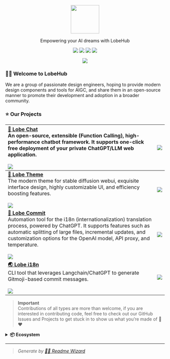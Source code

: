 <a name="readme-top"></a>

<div align="center">

<picture>
  <source media="(prefers-color-scheme: dark)" srcset="https://registry.npmmirror.com/@lobehub/assets-logo/1.2.0/files/assets/logo-combine.webp">
  <img height="90" src="https://registry.npmmirror.com/@lobehub/assets-logo/1.2.0/files/assets/logo-combine-dark.webp">
</picture>

Empowering your AI dreams with LobeHub

[![][vercel-shield]][vercel-link]
[![][discord-shield]][discord-link]
[![][github-star]][github-link]
[![][social-x-shield]][social-x-link]

![](https://raw.githubusercontent.com/andreasbm/readme/master/assets/lines/rainbow.png)

</div>

### 👋🏻 Welcome to LobeHub

We are a group of passionate design engineers, hoping to provide modern design components and tools for AIGC, and share them in an open-source manner to promote their development and adoption in a broader community.

### ⭐️ Our Projects

| [**🤖 Lobe Chat**][lobe-chat-github]<br/>An open-source, extensible (Function Calling), high-performance chatbot framework. It supports one-click free deployment of your private ChatGPT/LLM web application.<br/><br/>[![][lobe-chat-shield]][lobe-chat-github]                                                                                               | [![][lobe-chat-cover]][lobe-chat-github]     |
| :-------------------------------------------------------------------------------------------------------------------------------------------------------------------------------------------------------------------------------------------------------------------------------------------------------------------------------------------------------------- | :------------------------------------------- |
| [**🤯 Lobe Theme**][lobe-theme-github]<br/>The modern theme for stable diffusion webui, exquisite interface design, highly customizable UI, and efficiency boosting features.<br/><br/>[![][lobe-theme-shield]][lobe-theme-github]                                                                                                                              | [![][lobe-theme-cover]][lobe-theme-github]   |
| [**💌 Lobe Commit**][lobe-commit-github]<br/>Automation tool for the i18n (internationalization) translation process, powered by ChatGPT. It supports features such as automatic splitting of large files, incremental updates, and customization options for the OpenAI model, API proxy, and temperature.<br/><br/>[![][lobe-commit-shield]][lobe-commit-npm] | [![][lobe-commit-cover]][lobe-commit-github] |
| [**🌏 Lobe i18n**][lobe-i18n-github]<br/>CLI tool that leverages Langchain/ChatGPT to generate Gitmoji-based commit messages.<br/><br/>[![][lobe-i18n-shield]][lobe-i18n-npm]                                                                                                                                                                                   | [![][lobe-i18n-cover]][lobe-i18n-github]     |

> **Important**\
> Contributions of all types are more than welcome, if you are interested in contributing code, feel free to check out our GitHub Issues and Projects to get stuck in to show us what you’re made of 🤝❤️

<details>
<summary><b>📦 Ecosystem</b></summary>
<br/>

| NAME                                 | REPO                                           | NPM                                       | DATE                 |
| ------------------------------------ | ---------------------------------------------- | ----------------------------------------- | -------------------- |
| [@lobehub/ui][lobe-ui-link]          | [lobehub/lobe-ui][lobe-ui-github]              | [![][lobe-ui-shield]][lobe-ui-link]       | ![][lobe-ui-date]    |
| [@lobehub/cli-ui][lobe-cliui-link]   | [lobehub/cli-ui][lobe-cliui-github]            | [![][lobe-cliui-shield]][lobe-cliui-link] | ![][lobe-cliui-date] |
| [@lobehub/lint][lobe-lint-link]      | [lobehub/lobe-lint][lobe-lint-github]          | [![][lobe-lint-shield]][lobe-lint-link]   | ![][lobe-lint-date]  |
| [dumi-theme-lobehub][lobe-dumi-link] | [lobehub/dumi-theme-lobehub][lobe-dumi-github] | [![][lobe-dumi-shield]][lobe-dumi-link]   | ![][lobe-dumi-date]  |

</details>

---

> _Generate by [🧙‍♂️ Readme Wizard](https://github.com/lobehub/lobe-readme-wizard "Generate lobe style product README by MAGIC")_

<!-- LINK GROUP -->

[discord-link]: https://discord.gg/AYFPHvv2jT
[discord-shield]: https://img.shields.io/discord/1127171173982154893?color=5865F2&label=discord&labelColor=black&logo=discord&logoColor=white&style=flat-square
[github-link]: https://github.com/lobehub
[github-star]: https://img.shields.io/github/stars/lobehub?color=ffcb47&labelColor=black&style=flat-square&logo=github
[lobe-chat-cover]: https://gw.alipayobjects.com/zos/kitchen/sLO%24gbrQtp/lobe-chat.webp
[lobe-chat-github]: https://github.com/lobehub/lobe-chat
[lobe-chat-shield]: https://img.shields.io/github/stars/lobehub/lobe-chat?color=ffcb47&labelColor=black&style=flat-square&logo=github
[lobe-cliui-date]: https://img.shields.io/github/release-date/lobehub/lobe-commit?labelColor=black&style=flat-square
[lobe-cliui-github]: https://github.com/lobehub/lobe-cli-toolbox/tree/master/packages/lobei-ui
[lobe-cliui-link]: https://www.npmjs.com/package/@lobehub/cli-ui
[lobe-cliui-shield]: https://img.shields.io/npm/v/@lobehub/cli-ui?color=369eff&labelColor=black&logo=npm&logoColor=white&style=flat-square
[lobe-commit-cover]: https://gw.alipayobjects.com/zos/kitchen/3%26ByxtP39X/preview.webp
[lobe-commit-github]: https://github.com/lobehub/lobe-cli-toolbox/tree/master/packages/lobe-commit
[lobe-commit-npm]: https://www.npmjs.com/package/@lobehub/commit-cli
[lobe-commit-shield]: https://img.shields.io/npm/dt/@lobehub/commit-cli?color=8ae8ff&labelColor=black&logo=npm&logoColor=white&style=flat-square
[lobe-dumi-date]: https://img.shields.io/github/release-date/lobehub/dumi-theme-lobehub?labelColor=black&style=flat-square
[lobe-dumi-github]: https://github.com/lobehub/dumi-theme-lobehu
[lobe-dumi-link]: https://www.npmjs.com/package/dumi-theme-lobehub
[lobe-dumi-shield]: https://img.shields.io/npm/v/dumi-theme-lobehub?color=369eff&labelColor=black&logo=npm&logoColor=white&style=flat-square
[lobe-i18n-cover]: https://gw.alipayobjects.com/zos/kitchen/AH7rvv06qn/preview-i18n.webp
[lobe-i18n-github]: https://github.com/lobehub/lobe-cli-toolbox/tree/master/packages/lobe-i18n
[lobe-i18n-npm]: https://www.npmjs.com/package/@lobehub/i18n-cli
[lobe-i18n-shield]: https://img.shields.io/npm/dt/@lobehub/i18n-cli?color=8ae8ff&labelColor=black&logo=npm&logoColor=white&style=flat-square
[lobe-lint-date]: https://img.shields.io/github/release-date/lobehub/lobe-lint?labelColor=black&style=flat-square
[lobe-lint-github]: https://github.com/lobehub/lobe-lint
[lobe-lint-link]: https://www.npmjs.com/package/@lobehub/lint
[lobe-lint-shield]: https://img.shields.io/npm/v/@lobehub/lint?color=369eff&labelColor=black&logo=npm&logoColor=white&style=flat-square
[lobe-theme-cover]: https://gw.alipayobjects.com/zos/kitchen/8Ab%24hLJ5ur/cover.webp
[lobe-theme-github]: https://github.com/lobehub/sd-webui-lobe-theme
[lobe-theme-shield]: https://img.shields.io/github/stars/lobehub/sd-webui-lobe-theme?color=ffcb47&labelColor=black&style=flat-square&logo=github
[lobe-ui-date]: https://img.shields.io/github/release-date/lobehub/lobe-ui?labelColor=black&style=flat-square
[lobe-ui-github]: https://github.com/lobehub/lobe-ui
[lobe-ui-link]: https://www.npmjs.com/package/@lobehub/ui
[lobe-ui-shield]: https://img.shields.io/npm/v/@lobehub/ui?color=369eff&labelColor=black&logo=npm&logoColor=white&style=flat-square
[vercel-link]: https://chat-preview.lobehub.com
[vercel-shield]: https://img.shields.io/website?down_message=offline&label=vercel&labelColor=black&logo=vercel&style=flat-square&up_message=online&url=https%3A%2F%2Fchat-preview.lobehub.com
[social-x-shield]: https://img.shields.io/badge/-%40lobehub-white?labelColor=black&logo=x&logoColor=white&style=flat-square
[social-x-link]: https://x.com/lobehub
